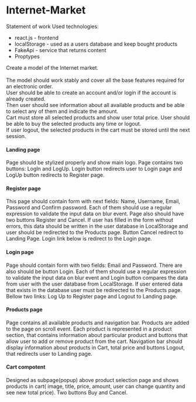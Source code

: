 # Internet-Market
Statement of work
Used technologies:
- react.js - frontend
- localStorage - used as a users database and keep bought products
- FakeApi - service that returns content
- Proptypes

Create a model of the Internet market.<br/>  
The model should work stably and cover all the base features required for an electronic order.<br/> 
User should be able to create an account and/or login if the account is already created. <br/> 
Then user should see information about all available products and be able to select any of them and indicate the amount.  
Cart must store all selected products and show user total price. User should be able to buy the selected products any time or logout. <br/> 
If user logout, the selected products in the cart must be stored until the next session.<br/> 

<h4>Landing page</h4>
Page should be stylized properly and show main logo. Page contains two buttons: LogIn and LogUp. Login button redirects user to Login page and LogUp button redirects to Register page.

<h4>Register page</h4>
This page should contain form with next fields: Name, Username, Email, Password and Confirm password. 
Each of them should use a regular expression to validate the input data on blur event.
Page also should have two buttons Register and Cancel. If user has filled in the form without errors, this data should be written in the user database in LocalStorage and user should be redirected to the Products page. Button Cancel redirect to Landing Page. Login link below is redirect to the Login page.

<h4>Login page</h4>
Page should contain form with two fields: Email and Password. There are also should be button Login.
Each of them should use a regular expression to validate the input data on blur event and Login button compares the data from user with the user database from LocalStorage. If user entered data that exists in the database user must be redirected to the Products page. Bellow two links: Log Up to Register page and Logout to Landing page.

<h4>Products page</h4>
Page contains all available products and navigation bar. Products are added to the page on scroll event. 
Each product is represented in a product section, that contains information about particular product and buttons that allow user to add or remove product from the cart.   
Navigation bar should display information about products in Cart, total price and buttons Logout, that redirects user to Landing page. 

<h4>Cart compotent</h4>
Designed as subpage(popup) above product selection page and shows products in cart( image, title, price, amount, user can change quantity and see new total price). Two buttons Buy and Cancel. 
